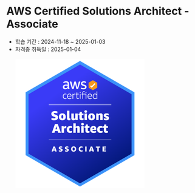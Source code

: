 # AWS Certified Solutions Architect - Associate

- 학습 기간 : 2024-11-18 ~ 2025-01-03
- 자격증 취득일 : 2025-01-04
<br></br>
![AWS-SAA_Badge](AWS-SAA_Badge.png)
